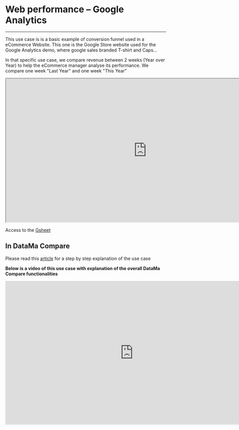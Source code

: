 # Web performance – Google Analytics

-------------

This use case is is a basic example of conversion funnel used in a eCommerce Website. This one is the Google Store website used for the Google Analytics demo, where google sales branded T-shirt and Caps…

In that specific use case, we compare revenue between 2 weeks (Year over Year) to help the eCommerce manager analyse its performance. We compare one week "Last Year" and one week "This Year"

<iframe src="https://docs.google.com/spreadsheets/d/e/2PACX-1vTXYphkUS8WX6Wa4GZp5LBisnEOoqdLyp9darrXuIJPqmsnv_f8Tvhq_0sNX7L2uVfIaJjonTP2j8Fm/pubhtml?gid=0&amp;single=true&amp;widget=true&amp;headers=false" width="880" height="450" data-mce-fragment="1"></iframe>

Access to the [Gsheet](https://docs.google.com/spreadsheets/d/1bNEeqm5CfpPmYPr_t4ff1xcJkSBKoVvwJd4vKB0sDzs/edit#gid=0)

## In DataMa Compare

Please read this [article](https://datama.fr/2017/10/10/what-on-earth-is-driving-my-conversion-down-this-week/) for a step by step explanation of the use case

**Below is a video of this use case with explanation of the overall DataMa Compare functionalities**

<iframe width="800" height="450" src="https://www.youtube.com/embed/SfPdIoKUFdQ" frameborder="0" allow="accelerometer; autoplay; encrypted-media; gyroscope; picture-in-picture" allowfullscreen></iframe>
